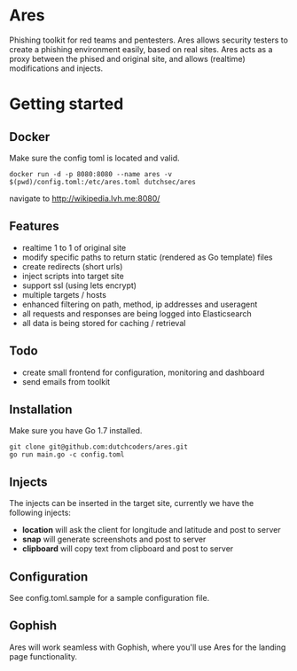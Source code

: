 # Ares

Phishing toolkit for red teams and pentesters. Ares allows security testers to create a phishing environment easily, based on real sites. Ares acts as a proxy between the phised and original site, and allows (realtime) modifications and injects. 

# Getting started

## Docker

Make sure the config toml is located and valid. 

```
docker run -d -p 8080:8080 --name ares -v $(pwd)/config.toml:/etc/ares.toml dutchsec/ares
```

navigate to http://wikipedia.lvh.me:8080/


## Features

* realtime 1 to 1 of original site
* modify specific paths to return static (rendered as Go template) files
* create redirects (short urls)
* inject scripts into target site
* support ssl (using lets encrypt)
* multiple targets / hosts
* enhanced filtering on path, method, ip addresses and useragent
* all requests and responses are being logged into Elasticsearch
* all data is being stored for caching / retrieval

## Todo

* create small frontend for configuration, monitoring and dashboard
* send emails from toolkit

## Installation

Make sure you have Go 1.7 installed. 

```
git clone git@github.com:dutchcoders/ares.git
go run main.go -c config.toml
```

## Injects

The injects can be inserted in the target site, currently we have the following injects:

* **location** will ask the client for longitude and latitude and post to server
* **snap** will generate screenshots and post to server
* **clipboard** will copy text from clipboard and post to server

## Configuration

See config.toml.sample for a sample configuration file.

## Gophish

Ares will work seamless with Gophish, where you'll use Ares for the landing page functionality. 
